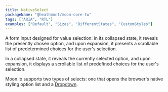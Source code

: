 ```yaml
---
title: NativeSelect
packageName: "@heathmont/moon-core-tw"
tags: ["ARIA", "RTL"]
examples: ["Default", "Sizes", "DifferentStates", "CustomStyles"]
---
```


A form input designed for value selection: in its collapsed state, it reveals the presently chosen option, and upon expansion, it presents a scrollable list of predetermined choices for the user's selection.

In a collapsed state, it reveals the currently selected option, and upon expansion, it displays a scrollable list of predefined choices for the user's selection.

Moon.io supports two types of selects: one that opens the browser's native styling option list and a [Dropdown](https://moon.io/components/dropdown).
